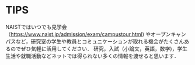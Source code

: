 # TIPS

NAISTではいつでも見学会（https://www.naist.jp/admission/exam/campustour.html) やオープンキャンパスなど，研究室の学生や教員とコミュニケーションが取れる機会がたくさんあるのでぜひ気軽に活用してください．
研究，入試（小論文，英語，数学)，学生生活や就職活動などネットでは得られない多くの情報を渡せると思います．
